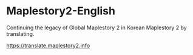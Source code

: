 # Maplestory2-English
Continuing the legacy of Global Maplestory 2 in Korean Maplestory 2 by translating.

https://translate.maplestory2.info